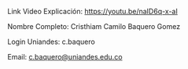 Link Video Explicación: https://youtu.be/naID6q-x-aI

Nombre Completo: Cristhiam Camilo Baquero Gomez

Login Uniandes: c.baquero

Email: c.baquero@uniandes.edu.co
